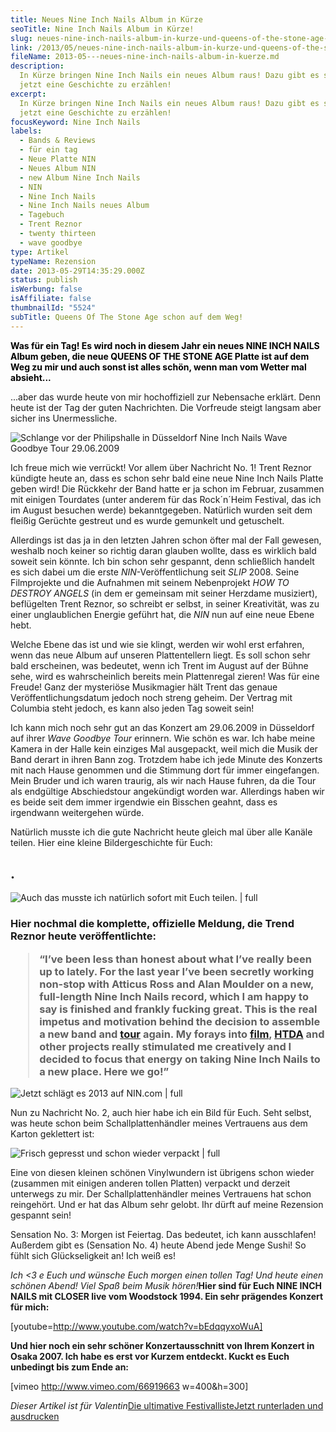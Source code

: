```yaml
---
title: Neues Nine Inch Nails Album in Kürze
seoTitle: Nine Inch Nails Album in Kürze!
slug: neues-nine-inch-nails-album-in-kurze-und-queens-of-the-stone-age-schon-auf-dem-weg
link: /2013/05/neues-nine-inch-nails-album-in-kurze-und-queens-of-the-stone-age-schon-auf-dem-weg/
fileName: 2013-05---neues-nine-inch-nails-album-in-kuerze.md
description:
  In Kürze bringen Nine Inch Nails ein neues Album raus! Dazu gibt es schon
  jetzt eine Geschichte zu erzählen!
excerpt:
  In Kürze bringen Nine Inch Nails ein neues Album raus! Dazu gibt es schon
  jetzt eine Geschichte zu erzählen!
focusKeyword: Nine Inch Nails
labels:
  - Bands & Reviews
  - für ein tag
  - Neue Platte NIN
  - Neues Album NIN
  - new Album Nine Inch Nails
  - NIN
  - Nine Inch Nails
  - Nine Inch Nails neues Album
  - Tagebuch
  - Trent Reznor
  - twenty thirteen
  - wave goodbye
type: Artikel
typeName: Rezension
date: 2013-05-29T14:35:29.000Z
status: publish
isWerbung: false
isAffiliate: false
thumbnailId: "5524"
subTitle: Queens Of The Stone Age schon auf dem Weg!
---
```


<strong><span style="color: #000000;">Was für ein Tag! Es wird noch in diesem
Jahr ein neues NINE INCH NAILS Album geben, die neue QUEENS OF THE STONE AGE
Platte ist auf dem Weg zu mir und auch sonst ist alles schön, wenn man vom
Wetter mal absieht...</span></strong>

...aber das wurde heute von mir hochoffiziell zur Nebensache erklärt. Denn heute
ist der Tag der guten Nachrichten. Die Vorfreude steigt langsam aber sicher ins
Unermessliche.

![Schlange vor der Philipshalle in Düsseldorf Nine Inch Nails Wave Goodbye Tour 29.06.2009](http://cardamonchai.files.wordpress.com/2013/05/32228_124040054284799_3542655_n.jpg?w=300 "Schlange vor der Philipshalle in Düsseldorf Nine Inch Nails Wave Goodbye Tour 29.06.2009")

Ich freue mich wie verrückt! Vor allem über Nachricht No. 1! Trent Reznor
kündigte heute an, dass es schon sehr bald eine neue Nine Inch Nails Platte
geben wird! Die Rückkehr der Band hatte er ja schon im Februar, zusammen mit
einigen Tourdates (unter anderem für das Rock´n´Heim Festival, das ich im August
besuchen werde) bekanntgegeben. Natürlich wurden seit dem fleißig Gerüchte
gestreut und es wurde gemunkelt und getuschelt.

Allerdings ist das ja in den letzten Jahren schon öfter mal der Fall gewesen,
weshalb noch keiner so richtig daran glauben wollte, dass es wirklich bald
soweit sein könnte. Ich bin schon sehr gespannt, denn schließlich handelt es
sich dabei um die erste <em>NIN</em>-Veröffentlichung seit <em>SLIP</em> 2008.
Seine Filmprojekte und die Aufnahmen mit seinem Nebenprojekt <em>HOW TO DESTROY
ANGELS</em> (in dem er gemeinsam mit seiner Herzdame musiziert), beflügelten
Trent Reznor, so schreibt er selbst, in seiner Kreativität, was zu einer
unglaublichen Energie geführt hat, die <em>NIN</em> nun auf eine neue Ebene
hebt.

Welche Ebene das ist und wie sie klingt, werden wir wohl erst erfahren, wenn das
neue Album auf unseren Plattentellern liegt. Es soll schon sehr bald erscheinen,
was bedeutet, wenn ich Trent im August auf der Bühne sehe, wird es
wahrscheinlich bereits mein Plattenregal zieren! Was für eine Freude! Ganz der
mysteriöse Musikmagier hält Trent das genaue Veröffentlichungsdatum jedoch noch
streng geheim. Der Vertrag mit Columbia steht jedoch, es kann also jeden Tag
soweit sein!

Ich kann mich noch sehr gut an das Konzert am 29.06.2009 in Düsseldorf auf ihrer
<em>Wave Goodbye Tour</em> erinnern. Wie schön es war. Ich habe meine Kamera in
der Halle kein einziges Mal ausgepackt, weil mich die Musik der Band derart in
ihren Bann zog. Trotzdem habe ich jede Minute des Konzerts mit nach Hause
genommen und die Stimmung dort für immer eingefangen. Mein Bruder und ich waren
traurig, als wir nach Hause fuhren, da die Tour als endgültige Abschiedstour
angekündigt worden war. Allerdings haben wir es beide seit dem immer irgendwie
ein Bisschen geahnt, dass es irgendwann weitergehen würde.

Natürlich musste ich die gute Nachricht heute gleich mal über alle Kanäle
teilen. Hier eine kleine Bildergeschichte für Euch:

## .

![Auch das musste ich natürlich sofort mit Euch teilen. | full](http://cardamonchai.files.wordpress.com/2013/05/teilen.png 'Auch das musste ich natürlich sofort <a title="Twitter" href="https://twitter.com/Anne_Reko" target="_blank" rel="noopener">mit Euch teilen</a>.')

### Hier nochmal die komplette, offizielle Meldung, die Trend Reznor heute veröffentlichte:<blockquote>“I’ve been less than honest about what I’ve really been up to lately. For the last year I’ve been secretly working non-stop with Atticus Ross and Alan Moulder on a new, full-length Nine Inch Nails record, which I am happy to say is finished and frankly fucking great. This is the real impetus and motivation behind the decision to assemble a new band and <a href="http://tour.nin.com/">tour</a> again. My forays into <a href="http://nullco.net/" target="_new">film</a>, <a href="http://howtodestroyangels.com/" target="_new">HTDA</a> and other projects really stimulated me creatively and I decided to focus that energy on taking Nine Inch Nails to a new place. Here we go!”</blockquote>

![Jetzt schlägt es 2013 auf NIN.com | full](http://cardamonchai.files.wordpress.com/2013/05/nin.png "Jetzt schlägt es 2013 auf NIN.com")

Nun zu Nachricht No. 2, auch hier habe ich ein Bild für Euch. Seht selbst, was
heute schon beim Schallplattenhändler meines Vertrauens aus dem Karton
geklettert ist:

![Frisch gepresst und schon wieder verpackt | full](http://cardamonchai.files.wordpress.com/2013/05/425240_560691403982004_20891008_n.jpg "Frisch gepresst und schon wieder verpackt")

Eine von diesen kleinen schönen Vinylwundern ist übrigens schon wieder (zusammen
mit einigen anderen tollen Platten) verpackt und derzeit unterwegs zu mir. Der
Schallplattenhändler meines Vertrauens hat schon reingehört. Und er hat das
Album sehr gelobt. Ihr dürft auf meine Rezension gespannt sein!

Sensation No. 3: Morgen ist Feiertag. Das bedeutet, ich kann ausschlafen!
Außerdem gibt es (Sensation No. 4) heute Abend jede Menge Sushi! So fühlt sich
Glückseligkeit an! Ich weiß es!

<em>Ich &lt;3 e Euch und wünsche Euch morgen einen tollen Tag! Und heute einen
schönen Abend! Viel Spaß beim Musik hören!</em><strong>Hier sind für Euch NINE
INCH NAILS mit CLOSER live vom Woodstock 1994. Ein sehr prägendes Konzert für
mich:</strong>

[youtube=http://www.youtube.com/watch?v=bEdqqyxoWuA]

<strong>Und hier noch ein sehr schöner Konzertausschnitt von Ihrem Konzert in
Osaka 2007. Ich habe es erst vor Kurzem entdeckt. Kuckt es Euch unbedingt bis
zum Ende an:</strong>

[vimeo http://www.vimeo.com/66919663 w=400&amp;h=300]

<em>Dieser Artikel ist für
Valentin</em><a class="banner banner-green" href="http://cardamonchai.com/wp-content/uploads/2015/03/ultimative-vegane-festivalliste1.pdf" target="_blank" rel="noopener"><span class="head">Die
ultimative Festivalliste</span><span class="text">Jetzt runterladen und
ausdrucken</span></a>
